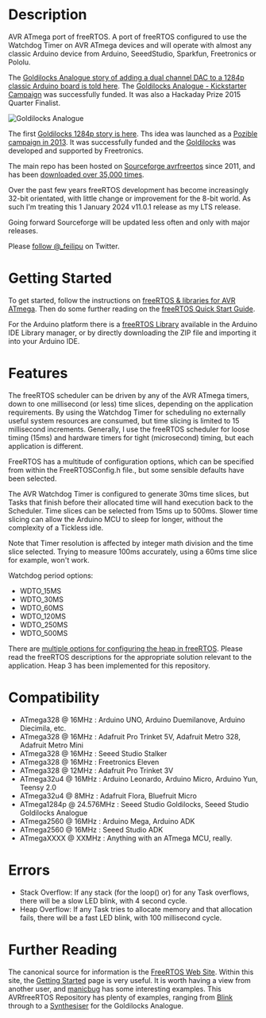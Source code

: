 # Description

AVR ATmega port of freeRTOS. A port of freeRTOS configured to use the Watchdog Timer on AVR ATmega devices and will operate with almost any classic Arduino device from Arduino, SeeedStudio, Sparkfun, Freetronics or Pololu.

The [Goldilocks Analogue story of adding a dual channel DAC to a 1284p classic Arduino board is told here](https://feilipu.me/?s=Goldilocks+Analogue).
The [Goldilocks Analogue - Kickstarter Campaign](https://www.kickstarter.com/projects/feilipu/goldilocks-analogue-classic-arduino-audio-superpow/) was successfully funded. 
It was also a Hackaday Prize 2015 Quarter Finalist.

![Goldilocks Analogue](https://a.fsdn.com/con/app/proj/avrfreertos/screenshots/Title%20Image.JPG "Goldilocks Analogue")

The first [Goldilocks 1284p story is here](https://feilipu.me/2013/03/08/goldilocks-1284p-arduino-uno-clone/).
Ths idea was launched as a [Pozible campaign in 2013](https://www.pozible.com/goldilocks/).
It was successfully funded and the [Goldilocks](https://freetronics.com/goldilocks/) was developed and supported by Freetronics. 

The main repo has been hosted on [Sourceforge avrfreertos](https://sourceforge.net/projects/avrfreertos/) since 2011, and has been [downloaded over 35,000 times](https://sourceforge.net/projects/avrfreertos/files/stats/timeline?dates=2011-09-22+to+2022-12-31).

Over the past few years freeRTOS development has become increasingly 32-bit orientated, with little change or improvement for the 8-bit world. As such I'm treating this 1 January 2024 v11.0.1 release as my LTS release.

Going forward Sourceforge will be updated less often and only with major releases.

Please [follow @_feilipu](https://twitter.com/_feilipu) on Twitter.

# Getting Started

To get started, follow the instructions on [freeRTOS & libraries for AVR ATmega](https://feilipu.me/freertos-and-libraries-for-avr-atmega).
Then do some further reading on the [freeRTOS Quick Start Guide](https://www.freertos.org/FreeRTOS-quick-start-guide.html).

For the Arduino platform there is a [freeRTOS Library](https://github.com/feilipu/Arduino_FreeRTOS_Library)
available in the Arduino IDE Library manager, or by directly downloading the ZIP file and importing it into your Arduino IDE.

# Features
The freeRTOS scheduler can be driven by any of the AVR ATmega timers, down to one millisecond (or less) time slices, depending on the application requirements.
By using the Watchdog Timer for scheduling no externally useful system resources are consumed, but time slicing is limited to 15 millisecond increments.
Generally, I use the freeRTOS scheduler for loose timing (15ms) and hardware timers for tight (microsecond) timing, but each application is different.

FreeRTOS has a multitude of configuration options, which can be specified from within the FreeRTOSConfig.h file., but some sensible defaults have been selected.

The AVR Watchdog Timer is configured to generate 30ms time slices, but Tasks that finish before their allocated time will hand execution back to the Scheduler.
Time slices can be selected from 15ms up to 500ms. Slower time slicing can allow the Arduino MCU to sleep for longer, without the complexity of a Tickless idle.

Note that Timer resolution is affected by integer math division and the time slice selected. Trying to measure 100ms accurately, using a 60ms time slice for example, won't work.

Watchdog period options:
* WDTO_15MS
* WDTO_30MS
* WDTO_60MS
* WDTO_120MS
* WDTO_250MS
* WDTO_500MS

There are [multiple options for configuring the heap in freeRTOS](https://www.freertos.org/a00111.html). Please read the freeRTOS descriptions for the appropriate solution relevant to the application.
Heap 3 has been implemented for this repository.

# Compatibility

  * ATmega328 @ 16MHz : Arduino UNO, Arduino Duemilanove, Arduino Diecimila, etc.
  * ATmega328 @ 16MHz : Adafruit Pro Trinket 5V, Adafruit Metro 328, Adafruit Metro Mini
  * ATmega328 @ 16MHz : Seeed Studio Stalker
  * ATmega328 @ 16MHz : Freetronics Eleven
  * ATmega328 @ 12MHz : Adafruit Pro Trinket 3V
  * ATmega32u4 @ 16MHz : Arduino Leonardo, Arduino Micro, Arduino Yun, Teensy 2.0
  * ATmega32u4 @ 8MHz : Adafruit Flora, Bluefruit Micro
  * ATmega1284p @ 24.576MHz : Seeed Studio Goldilocks, Seeed Studio Goldilocks Analogue
  * ATmega2560 @ 16MHz : Arduino Mega, Arduino ADK
  * ATmega2560 @ 16MHz : Seeed Studio ADK
  * ATmegaXXXX @ XXMHz : Anything with an ATmega MCU, really.

# Errors

* Stack Overflow: If any stack (for the loop() or) for any Task overflows, there will be a slow LED blink, with 4 second cycle.
* Heap Overflow: If any Task tries to allocate memory and that allocation fails, there will be a fast LED blink, with 100 millisecond cycle.

# Further Reading

The canonical source for information is the [FreeRTOS Web Site](https://www.freertos.org/).
Within this site, the [Getting Started](https://www.freertos.org/FreeRTOS-quick-start-guide.html) page is very useful.
It is worth having a view from another user, and [manicbug](https://maniacbug.wordpress.com/2012/01/31/freertos/) has some interesting examples.
This AVRfreeRTOS Repository has plenty of examples, ranging from [Blink](https://github.com/feilipu/avrfreertos/blob/master/MegaBlink/main.c) through to a [Synthesiser](https://github.com/feilipu/avrfreertos/tree/master/GA_Synth) for the Goldilocks Analogue.
